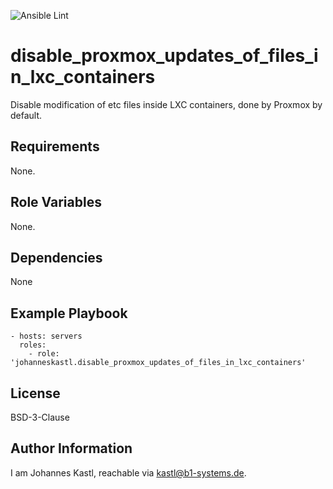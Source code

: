 ![Ansible Lint](https://github.com/johanneskastl/ansible-role-disable_proxmox_updates_of_files_in_lxc_containers/workflows/Ansible%20Lint/badge.svg)

disable_proxmox_updates_of_files_in_lxc_containers
=========

Disable modification of etc files inside LXC containers, done by Proxmox by default.

Requirements
------------

None.

Role Variables
--------------

None.

Dependencies
------------

None

Example Playbook
----------------

    - hosts: servers
      roles:
        - role: 'johanneskastl.disable_proxmox_updates_of_files_in_lxc_containers'

License
-------

BSD-3-Clause

Author Information
------------------

I am Johannes Kastl, reachable via kastl@b1-systems.de.
